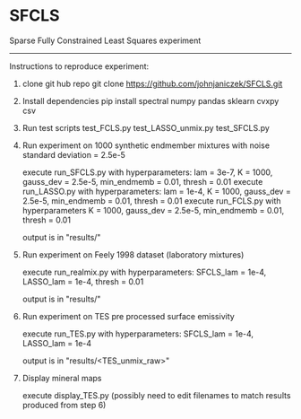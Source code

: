 # SFCLS
Sparse Fully Constrained Least Squares experiment

____________________________________________________________
Instructions to reproduce experiment:
1. clone git hub repo
	git clone https://github.com/johnjaniczek/SFCLS.git

2. Install dependencies
	pip install spectral numpy pandas sklearn cvxpy csv 

3. Run test scripts
	test_FCLS.py
	test_LASSO_unmix.py
	test_SFCLS.py

4. Run experiment on 1000 synthetic endmember mixtures with noise standard deviation = 2.5e-5
	
	execute run_SFCLS.py with hyperparameters: lam = 3e-7, K = 1000, gauss_dev = 2.5e-5, min_endmemb = 0.01, thresh = 0.01
	execute run_LASSO.py with hyperparameters: lam = 1e-4, K = 1000, gauss_dev = 2.5e-5, min_endmemb = 0.01, thresh = 0.01
	execute run_FCLS.py with hyperparameters K = 1000, gauss_dev = 2.5e-5, min_endmemb = 0.01, thresh = 0.01

	output is in "results/<Todays date>"

5. Run experiment on Feely 1998 dataset (laboratory mixtures)

	execute run_realmix.py with hyperparameters: SFCLS_lam = 1e-4, LASSO_lam = 1e-4, thresh = 0.01

	output is in "results/<Todays date>"

6. Run experiment on TES pre processed surface emissivity

	execute run_TES.py with hyperparameters: SFCLS_lam = 1e-4, LASSO_lam = 1e-4

	output is in "results/<TES_unmix_raw>"

7. Display mineral maps
	
	execute display_TES.py (possibly need to edit filenames to match results produced from step 6)


